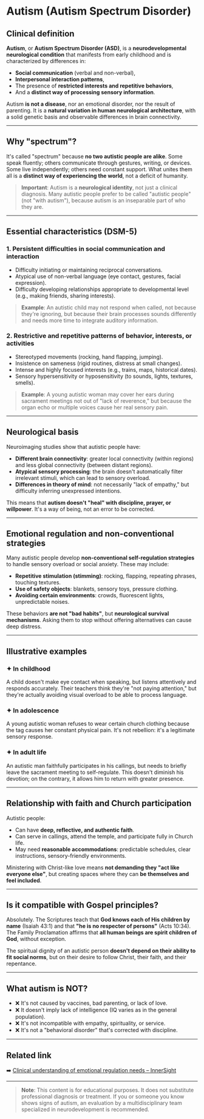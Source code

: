 # Autism (Autism Spectrum Disorder)

## Clinical definition
**Autism**, or **Autism Spectrum Disorder (ASD)**, is a **neurodevelopmental neurological condition** that manifests from early childhood and is characterized by differences in:
- **Social communication** (verbal and non-verbal),  
- **Interpersonal interaction patterns**,  
- The presence of **restricted interests and repetitive behaviors**,  
- And a **distinct way of processing sensory information**.

Autism **is not a disease**, nor an emotional disorder, nor the result of parenting. It is a **natural variation in human neurological architecture**, with a solid genetic basis and observable differences in brain connectivity.

---

## Why "spectrum"?
It's called "spectrum" because **no two autistic people are alike**. Some speak fluently; others communicate through gestures, writing, or devices. Some live independently; others need constant support. What unites them all is a **distinct way of experiencing the world**, not a deficit of humanity.

> **Important**: Autism is a **neurological identity**, not just a clinical diagnosis. Many autistic people prefer to be called "autistic people" (not "with autism"), because autism is an inseparable part of who they are.

---

## Essential characteristics (DSM-5)

### 1. **Persistent difficulties in social communication and interaction**
- Difficulty initiating or maintaining reciprocal conversations.  
- Atypical use of non-verbal language (eye contact, gestures, facial expression).  
- Difficulty developing relationships appropriate to developmental level (e.g., making friends, sharing interests).

> **Example**: An autistic child may not respond when called, not because they're ignoring, but because their brain processes sounds differently and needs more time to integrate auditory information.

### 2. **Restrictive and repetitive patterns of behavior, interests, or activities**
- Stereotyped movements (rocking, hand flapping, jumping).  
- Insistence on sameness (rigid routines, distress at small changes).  
- Intense and highly focused interests (e.g., trains, maps, historical dates).  
- Sensory hypersensitivity or hyposensitivity (to sounds, lights, textures, smells).

> **Example**: A young autistic woman may cover her ears during sacrament meetings not out of "lack of reverence," but because the organ echo or multiple voices cause her real sensory pain.

---

## Neurological basis
Neuroimaging studies show that autistic people have:
- **Different brain connectivity**: greater local connectivity (within regions) and less global connectivity (between distant regions).  
- **Atypical sensory processing**: the brain doesn't automatically filter irrelevant stimuli, which can lead to sensory overload.  
- **Differences in theory of mind**: not necessarily "lack of empathy," but difficulty inferring unexpressed intentions.

This means that **autism doesn't "heal" with discipline, prayer, or willpower**. It's a way of being, not an error to be corrected.

---

## Emotional regulation and non-conventional strategies
Many autistic people develop **non-conventional self-regulation strategies** to handle sensory overload or social anxiety. These may include:
- **Repetitive stimulation (stimming)**: rocking, flapping, repeating phrases, touching textures.  
- **Use of safety objects**: blankets, sensory toys, pressure clothing.  
- **Avoiding certain environments**: crowds, fluorescent lights, unpredictable noises.

These behaviors **are not "bad habits"**, but **neurological survival mechanisms**. Asking them to stop without offering alternatives can cause deep distress.

---

## Illustrative examples

### ✦ In childhood
A child doesn't make eye contact when speaking, but listens attentively and responds accurately. Their teachers think they're "not paying attention," but they're actually avoiding visual overload to be able to process language.

### ✦ In adolescence
A young autistic woman refuses to wear certain church clothing because the tag causes her constant physical pain. It's not rebellion: it's a legitimate sensory response.

### ✦ In adult life
An autistic man faithfully participates in his callings, but needs to briefly leave the sacrament meeting to self-regulate. This doesn't diminish his devotion; on the contrary, it allows him to return with greater presence.

---

## Relationship with faith and Church participation
Autistic people:
- Can have **deep, reflective, and authentic faith**.  
- Can serve in callings, attend the temple, and participate fully in Church life.  
- May need **reasonable accommodations**: predictable schedules, clear instructions, sensory-friendly environments.

Ministering with Christ-like love means **not demanding they "act like everyone else"**, but creating spaces where they can **be themselves and feel included**.

---

## Is it compatible with Gospel principles?
Absolutely. The Scriptures teach that **God knows each of His children by name** (Isaiah 43:1) and that **"he is no respecter of persons"** (Acts 10:34). The Family Proclamation affirms that **all human beings are spirit children of God**, without exception.

The spiritual dignity of an autistic person **doesn't depend on their ability to fit social norms**, but on their desire to follow Christ, their faith, and their repentance.

---

## What autism is NOT?
- ❌ It's not caused by vaccines, bad parenting, or lack of love.  
- ❌ It doesn't imply lack of intelligence (IQ varies as in the general population).  
- ❌ It's not incompatible with empathy, spirituality, or service.  
- ❌ It's not a "behavioral disorder" that's corrected with discipline.

---

## Related link
➡️ [Clinical understanding of emotional regulation needs – InnerSight](https://inner-clarity.github.io/InnerSight/en)

---

> **Note**: This content is for educational purposes. It does not substitute professional diagnosis or treatment. If you or someone you know shows signs of autism, an evaluation by a multidisciplinary team specialized in neurodevelopment is recommended.

